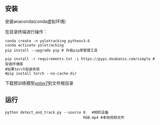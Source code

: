 ## 安装

安装anaconda(conda虚拟环境)

在目录终端进行操作：

```
conda create -n yolotracking python=3.6
conda activate yolotracking
pip install --upgrade pip # 升级pip库管理工具

pip install -r requirements.txt -i https://pypi.doubanio.com/simple #安装环境库
#如果torch安装失败
#pip install torch --no-cache-dir

```
下载预训练模型[yolov7](https://github.com/WongKinYiu/yolov7/releases/download/v0.1/yolov7.pt)到文件根目录

## 运行

```
python detect_and_track.py --source 0	#相机设备
									RGB.mp4 #本地视频文件
```

